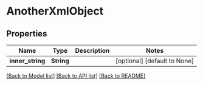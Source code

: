 # AnotherXmlObject

## Properties
Name | Type | Description | Notes
------------ | ------------- | ------------- | -------------
**inner_string** | **String** |  | [optional] [default to None]

[[Back to Model list]](../README.md#documentation-for-models) [[Back to API list]](../README.md#documentation-for-api-endpoints) [[Back to README]](../README.md)


